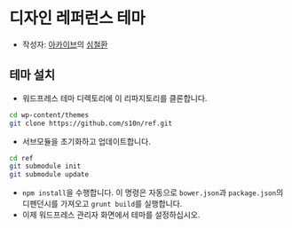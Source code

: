 # 디자인 레퍼런스 테마
* 작성자: [아카이브](http://akaiv.com)의 [심철환](http://simcheolhwan.com)

## 테마 설치
* 워드프레스 테마 디렉토리에 이 리파지토리를 클론합니다.
```bash
cd wp-content/themes
git clone https://github.com/s10n/ref.git
```
* 서브모듈을 초기화하고 업데이트합니다.
```bash
cd ref
git submodule init
git submodule update
```
* `npm install`을 수행합니다. 이 명령은 자동으로 `bower.json`과 `package.json`의 디펜던시를 가져오고 `grunt build`를 실행합니다.
* 이제 워드프레스 관리자 화면에서 테마를 설정하십시오.
